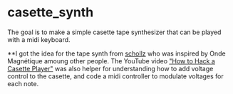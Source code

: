 # casette_synth 

The goal is to make a simple casette tape synthesizer that can be played with a midi keyboard.  

**I got the idea for the tape synth from [schollz](url) who was inspired by Onde Magnétique amoung other people. The YouTube video ["How to Hack a Casette Player"](url) was also helper for understanding how to add voltage control to the casette, and code a midi controller to modulate voltages for each note.  
